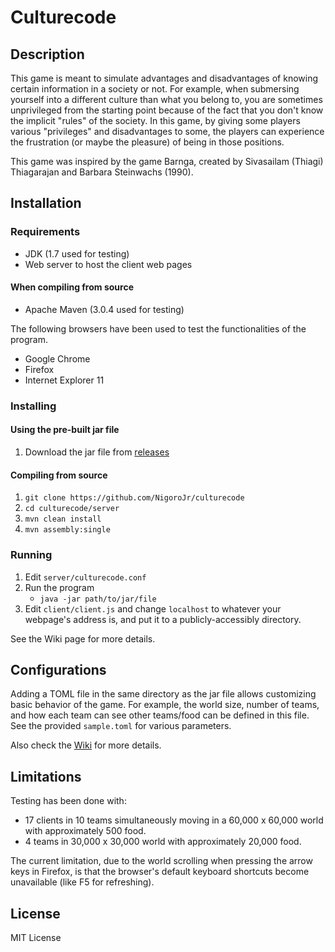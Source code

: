 # Culturecode
## Description
This game is meant to simulate advantages and disadvantages of knowing certain
information in a society or not. For example, when submersing yourself into a
different culture than what you belong to, you are sometimes unprivileged from
the starting point because of the fact that you don't know the implicit
"rules" of the society. In this game, by giving some players various
"privileges" and disadvantages to some, the players can experience the
frustration (or maybe the pleasure) of being in those positions.

This game was inspired by the game Barnga, created by Sivasailam (Thiagi)
Thiagarajan and Barbara Steinwachs (1990).

## Installation
### Requirements
* JDK (1.7 used for testing)
* Web server to host the client web pages

#### When compiling from source
* Apache Maven (3.0.4 used for testing)

The following browsers have been used to test the functionalities of the
program.

* Google Chrome
* Firefox
* Internet Explorer 11

### Installing
#### Using the pre-built jar file
1. Download the jar file from
   [releases](https://github.com/NigoroJr/culturecode/releases/latest)

#### Compiling from source
1. `git clone https://github.com/NigoroJr/culturecode`
2. `cd culturecode/server`
3. `mvn clean install`
4. `mvn assembly:single`

### Running
1. Edit `server/culturecode.conf`
2. Run the program
    * `java -jar path/to/jar/file`
3. Edit `client/client.js` and change `localhost` to whatever your webpage's
   address is, and put it to a publicly-accessibly directory.

See the Wiki page for more details.

## Configurations
Adding a TOML file in the same directory as the jar file allows customizing
basic behavior of the game. For example, the world size, number of teams, and
how each team can see other teams/food can be defined in this file. See the
provided `sample.toml` for various parameters.

Also check the [Wiki](https://github.com/NigoroJr/culturecode/wiki) for more
details.

## Limitations
Testing has been done with:

* 17 clients in 10 teams simultaneously moving in a 60,000 x 60,000 world with
  approximately 500 food.
* 4 teams in 30,000 x 30,000 world with approximately 20,000 food.

The current limitation, due to the world scrolling when pressing the arrow
keys in Firefox, is that the browser's default keyboard shortcuts become
unavailable (like F5 for refreshing).

## License
MIT License

